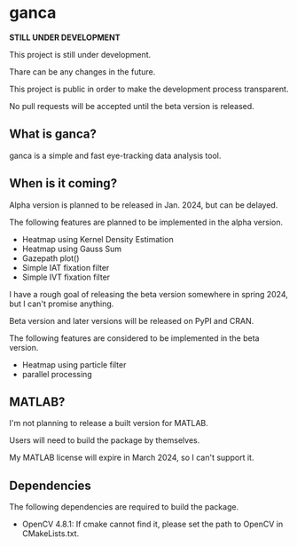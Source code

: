 # ganca

**STILL UNDER DEVELOPMENT**

This project is still under development.

Thare can be any changes in the future.

This project is public in order to make the development process transparent.

No pull requests will be accepted until the beta version is released.

## What is ganca?

ganca is a simple and fast eye-tracking data analysis tool.

## When is it coming?

Alpha version is planned to be released in Jan. 2024, but can be delayed.

The following features are planned to be implemented in the alpha version.

- Heatmap using Kernel Density Estimation
- Heatmap using Gauss Sum
- Gazepath plot()
- Simple IAT fixation filter
- Simple IVT fixation filter


I have a rough goal of releasing the beta version somewhere in spring 2024, but I can't promise anything.

Beta version and later versions will be released on PyPI and CRAN.

The following features are considered to be implemented in the beta version.

- Heatmap using particle filter
- parallel processing


## MATLAB?

I'm not planning to release a built version for MATLAB.

Users will need to build the package by themselves.

My MATLAB license will expire in March 2024, so I can't support it.

## Dependencies

The following dependencies are required to build the package.

- OpenCV 4.8.1: If cmake cannot find it, please set the path to OpenCV in CMakeLists.txt.